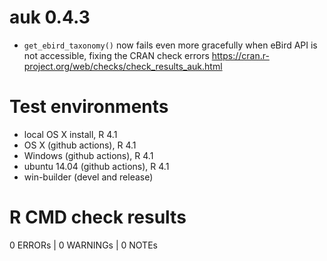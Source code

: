 # auk 0.4.3

- `get_ebird_taxonomy()` now fails even more gracefully when eBird API is not accessible, fixing the CRAN check errors https://cran.r-project.org/web/checks/check_results_auk.html

# Test environments

- local OS X install, R 4.1
- OS X (github actions), R 4.1
- Windows (github actions), R 4.1
- ubuntu 14.04 (github actions), R 4.1
- win-builder (devel and release)

# R CMD check results

0 ERRORs | 0 WARNINGs | 0 NOTEs
